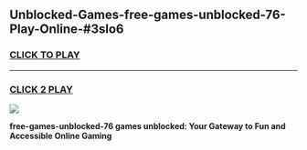 
## Unblocked-Games-free-games-unblocked-76-Play-Online-#3slo6
<h3>
<a href="https://premium.freeplayer.one?title=free-games-unblocked-76&ref=27F">CLICK TO PLAY</a></h3>
<hr>

<h3>
<a href="https://premium.freeplayer.one?title=free-games-unblocked-76&ref=27F">CLICK 2 PLAY</a>
  
</h3>

<a href="https://premium.freeplayer.one?title=free-games-unblocked-76&ref=27F"><img src="https://clearcache.store/games.png"></a>


**free-games-unblocked-76 games unblocked: Your Gateway to Fun and Accessible Online Gaming**

